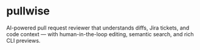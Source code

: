 # pullwise
AI-powered pull request reviewer that understands diffs, Jira tickets, and code context — with human-in-the-loop editing, semantic search, and rich CLI previews.
